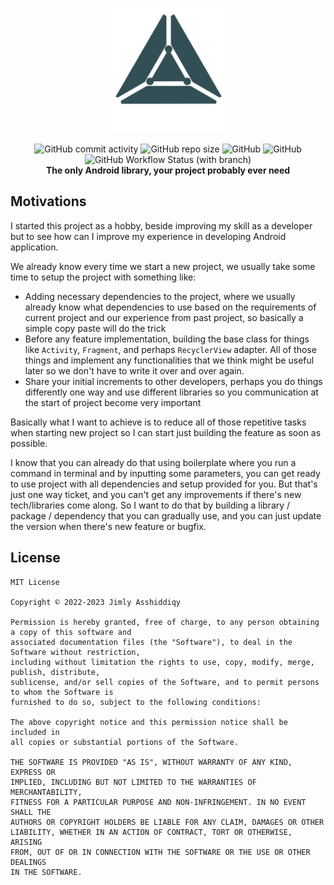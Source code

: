 <p align="center">
  <a href="https://jimlyas.github.io/arc/">
    <img src="https://raw.githubusercontent.com/jimlyas/arc/main/docs/src/assets/arc_logo.png" width="200" alt="ARC">
  </a>
</p>

<p align="center">
  <img alt="GitHub commit activity" src="https://img.shields.io/github/commit-activity/m/jimlyas/arc">
  <img alt="GitHub repo size" src="https://img.shields.io/github/repo-size/jimlyas/arc">
  <img alt="GitHub" src="https://img.shields.io/github/license/jimlyas/arc">
  <img alt="GitHub" src="https://img.shields.io/badge/android%20sdk-31-yellow">
  <img alt="GitHub Workflow Status (with branch)" src="https://img.shields.io/github/actions/workflow/status/jimlyas/arc/documentation.yml"><br/>
  <strong>The only Android library, your project probably ever need</strong>
</p>

## Motivations

I started this project as a hobby, beside improving my skill as a developer but to see how can I
improve my experience in developing Android application.

We already know every time we start a new project, we usually take some time to setup the project
with something like:

- Adding necessary dependencies to the project, where we usually already know what dependencies to
  use based on the requirements of current project and our experience from past project, so
  basically a simple copy paste will do the trick
- Before any feature implementation, building the base class for things like `Activity`,
  `Fragment`, and perhaps `RecyclerView` adapter. All of those things and implement any
  functionalities that we think might be useful later so we don't have to write it over and over
  again.
- Share your initial increments to other developers, perhaps you do things differently one way and
  use different libraries so you communication at the start of project become very important

Basically what I want to achieve is to reduce all of those repetitive tasks when starting new
project so I can start just building the feature as soon as possible.

I know that you can already do that using boilerplate where you run a command in terminal and by
inputting some parameters, you can get ready to use project with all dependencies and setup provided
for you. But that's just one way ticket, and you can't get any improvements if there's new
tech/libraries come along. So I want to do that by building a library / package / dependency that
you can gradually use, and you can just update the version when there's new feature or bugfix.

## License

```
MIT License

Copyright © 2022-2023 Jimly Asshiddiqy

Permission is hereby granted, free of charge, to any person obtaining a copy of this software and
associated documentation files (the "Software"), to deal in the Software without restriction,
including without limitation the rights to use, copy, modify, merge, publish, distribute,
sublicense, and/or sell copies of the Software, and to permit persons to whom the Software is
furnished to do so, subject to the following conditions:

The above copyright notice and this permission notice shall be included in
all copies or substantial portions of the Software.

THE SOFTWARE IS PROVIDED "AS IS", WITHOUT WARRANTY OF ANY KIND, EXPRESS OR
IMPLIED, INCLUDING BUT NOT LIMITED TO THE WARRANTIES OF MERCHANTABILITY,
FITNESS FOR A PARTICULAR PURPOSE AND NON-INFRINGEMENT. IN NO EVENT SHALL THE
AUTHORS OR COPYRIGHT HOLDERS BE LIABLE FOR ANY CLAIM, DAMAGES OR OTHER
LIABILITY, WHETHER IN AN ACTION OF CONTRACT, TORT OR OTHERWISE, ARISING
FROM, OUT OF OR IN CONNECTION WITH THE SOFTWARE OR THE USE OR OTHER DEALINGS
IN THE SOFTWARE.
```